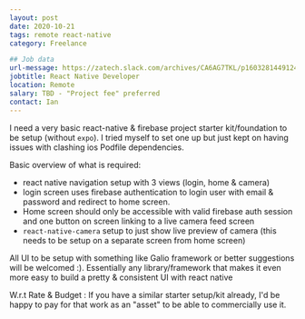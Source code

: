 ```yaml
---
layout: post
date: 2020-10-21
tags: remote react-native
category: Freelance

## Job data
url-message: https://zatech.slack.com/archives/CA6AG7TKL/p1603281449124100
jobtitle: React Native Developer
location: Remote
salary: TBD - "Project fee" preferred
contact: Ian
---
```


I need a very basic react-native & firebase project starter kit/foundation to be setup (without `expo`). I tried myself to set one up but just kept on having issues with clashing ios Podfile dependencies.

Basic overview of what is required:

- react native navigation setup with 3 views (login, home & camera)
- login screen uses firebase authentication to login user with email & password and redirect to home screen.
- Home screen should only be accessible with valid firebase  auth session and one button on screen linking to a live camera feed screen
- `react-native-camera` setup to just show live preview of camera (this needs to be setup on a separate screen from home screen)

All UI to be setup with something like Galio framework or better suggestions will be welcomed :). Essentially any library/framework that makes it even more easy to build a pretty & consistent UI with react native

W.r.t Rate & Budget : If you have a similar starter setup/kit already, I'd be happy to pay for that work as an "asset" to be able to commercially use it.
